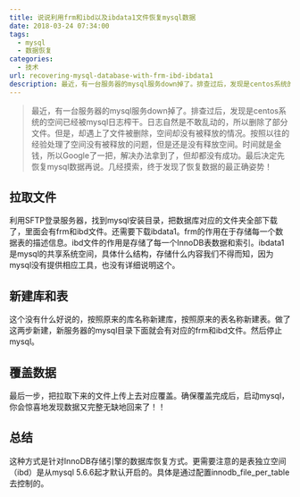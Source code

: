```yaml
---
title: 说说利用frm和ibd以及ibdata1文件恢复mysql数据
date: 2018-03-24 07:34:00
tags: 
  - mysql
  - 数据恢复
categories:
  - 技术
url: recovering-mysql-database-with-frm-ibd-ibdata1
description: 最近，有一台服务器的mysql服务down掉了。排查过后，发现是centos系统的空间已经被mysql日志榨干。日志自然是不敢乱动的，所以删除了部分文件。但是，却遇上了文件被删除，空间却没有被释放的情况。按照以往的经验处理了空间没有被释放的问题，但是还是没有释放空间。时间就是金钱，所以Google了一把，解决办法拿到了，但却都没有成功。最后决定先恢复mysql数据再说。几经摸索，终于发现了恢复数据的最正确姿势！
---
```


> 最近，有一台服务器的mysql服务down掉了。排查过后，发现是centos系统的空间已经被mysql日志榨干。日志自然是不敢乱动的，所以删除了部分文件。但是，却遇上了文件被删除，空间却没有被释放的情况。按照以往的经验处理了空间没有被释放的问题，但是还是没有释放空间。时间就是金钱，所以Google了一把，解决办法拿到了，但却都没有成功。最后决定先恢复mysql数据再说。几经摸索，终于发现了恢复数据的最正确姿势！

## 拉取文件

利用SFTP登录服务器，找到mysql安装目录，把数据库对应的文件夹全部下载了，里面会有frm和ibd文件。还需要下载ibdata1。frm的作用在于存储每一个数据表的描述信息。ibd文件的作用是存储了每一个InnoDB表数据和索引。ibdata1是mysql的共享系统空间，具体什么结构，存储什么内容我们不得而知，因为mysql没有提供相应工具，也没有详细说明这个。

## 新建库和表

这个没有什么好说的，按照原来的库名称新建库，按照原来的表名称新建表。做了这两步新建，新服务器的mysql目录下面就会有对应的frm和ibd文件。然后停止mysql。

## 覆盖数据

最后一步，把拉取下来的文件上传上去对应覆盖。确保覆盖完成后，启动mysql，你会惊喜地发现数据又完整无缺地回来了！！

## 总结

这种方式是针对InnoDB存储引擎的数据库恢复方式。更需要注意的是表独立空间（ibd）是从mysql
5.6.6起才默认开启的。具体是通过配置innodb_file_per_table去控制的。
